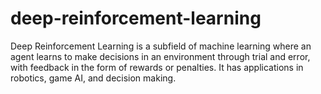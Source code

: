 # deep-reinforcement-learning
Deep Reinforcement Learning is a subfield of machine learning where an agent learns to make decisions in an environment through trial and error, with feedback in the form of rewards or penalties. It has applications in robotics, game AI, and decision making.
